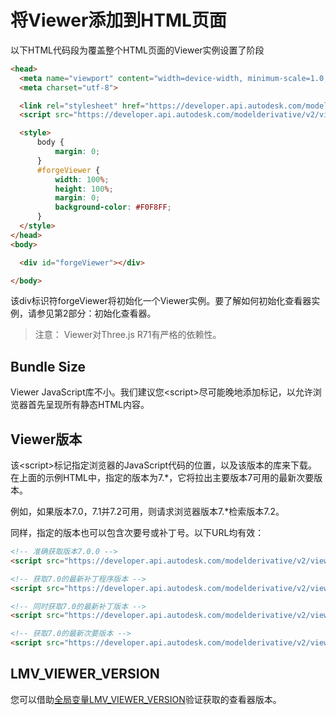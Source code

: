 # 将Viewer添加到HTML页面

以下HTML代码段为覆盖整个HTML页面的Viewer实例设置了阶段

```html
<head>
  <meta name="viewport" content="width=device-width, minimum-scale=1.0, initial-scale=1, user-scalable=no" />
  <meta charset="utf-8">

  <link rel="stylesheet" href="https://developer.api.autodesk.com/modelderivative/v2/viewers/7.*/style.min.css" type="text/css">
  <script src="https://developer.api.autodesk.com/modelderivative/v2/viewers/7.*/viewer3D.min.js"></script>

  <style>
      body {
          margin: 0;
      }
      #forgeViewer {
          width: 100%;
          height: 100%;
          margin: 0;
          background-color: #F0F8FF;
      }
  </style>
</head>
<body>

  <div id="forgeViewer"></div>

</body>

```

该div标识符forgeViewer将初始化一个Viewer实例。要了解如何初始化查看器实例，请参见第2部分：初始化查看器。

>注意： Viewer对Three.js R71有严格的依赖性。

## Bundle Size

Viewer JavaScript库不小。我们建议您\<script>尽可能晚地添加标记，以允许浏览器首先呈现所有静态HTML内容。

## Viewer版本

该\<script>标记指定浏览器的JavaScript代码的位置，以及该版本的库来下载。在上面的示例HTML中，指定的版本为7.*，它将拉出主要版本7可用的最新次要版本。

例如，如果版本7.0，7.1并7.2可用，则请求浏览器版本7.*检索版本7.2。

同样，指定的版本也可以包含次要号或补丁号。以下URL均有效：

```html
<!-- 准确获取版本7.0.0 -->
<script src="https://developer.api.autodesk.com/modelderivative/v2/viewers/7.0.0/viewer3D.min.js"></script>

<!-- 获取7.0的最新补丁程序版本 -->
<script src="https://developer.api.autodesk.com/modelderivative/v2/viewers/7.0.*/viewer3D.min.js"></script>

<!-- 同时获取7.0的最新补丁版本 -->
<script src="https://developer.api.autodesk.com/modelderivative/v2/viewers/7.0/viewer3D.min.js"></script>

<!-- 获取7.0的最新次要版本 -->
<script src="https://developer.api.autodesk.com/modelderivative/v2/viewers/7.*/viewer3D.min.js"></script>

```

## LMV_VIEWER_VERSION

您可以借助[全局变量LMV_VIEWER_VERSION](https://forge.autodesk.com/en/docs/viewer/v7/reference/globals/LMV_VIEWER_VERSION/)验证获取的查看器版本。
